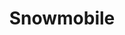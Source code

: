---
layout: dream
title: Snowmobile
description: Imma wanna git me one o dems snowrockets, Lorem ipsum dolor sit amet, consectetur adipisicing elit. Unde beatae assumenda architecto, debitis dolorem, tempora omnis in harum ea labore consequatur odio minus perspiciatis, ullam rerum, non doloremque veniam animi!
dreamer: jon-burr
dream_images:
 - dream_image: /uploads/sled.jpeg
   caption: Bilin' it n feelin it 
status: logged
badges: treasure
---